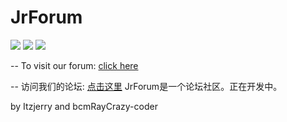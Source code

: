 # JrForum
<img src="https://img.shields.io/badge/Status-dev-yellow">
<img src="https://img.shields.io/badge/Version-1.1.7-blue">
<img src="https://img.shields.io/badge/Node_Version-14.15.3-blue?style=flat&logo=Node.js">

--
To visit our forum: [click here](http://itzjerry.top:233/)

--
访问我们的论坛: [点击这里](http://itzjerry.top:233/)
JrForum是一个论坛社区。正在开发中。  

by
Itzjerry and bcmRayCrazy-coder  
